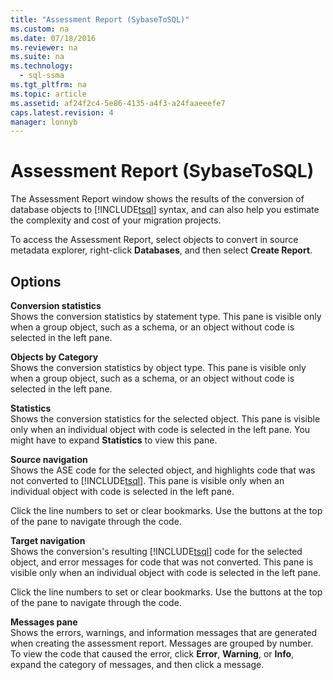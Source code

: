```yaml
---
title: "Assessment Report (SybaseToSQL)"
ms.custom: na
ms.date: 07/18/2016
ms.reviewer: na
ms.suite: na
ms.technology: 
  - sql-ssma
ms.tgt_pltfrm: na
ms.topic: article
ms.assetid: af24f2c4-5e86-4135-a4f3-a24faaeeefe7
caps.latest.revision: 4
manager: lonnyb
---
```

# Assessment Report (SybaseToSQL)
The Assessment Report window shows the results of the conversion of database objects to [!INCLUDE[tsql](../content/includes/tsql_md.md)] syntax, and can also help you estimate the complexity and cost of your migration projects.  
  
To access the Assessment Report, select objects to convert in source metadata explorer, right-click **Databases**, and then select **Create Report**.  
  
## Options  
**Conversion statistics**  
Shows the conversion statistics by statement type. This pane is visible only when a group object, such as a schema, or an object without code is selected in the left pane.  
  
**Objects by Category**  
Shows the conversion statistics by object type. This pane is visible only when a group object, such as a schema, or an object without code is selected in the left pane.  
  
**Statistics**  
Shows the conversion statistics for the selected object. This pane is visible only when an individual object with code is selected in the left pane. You might have to expand **Statistics** to view this pane.  
  
**Source navigation**  
Shows the ASE code for the selected object, and highlights code that was not converted to [!INCLUDE[tsql](../content/includes/tsql_md.md)]. This pane is visible only when an individual object with code is selected in the left pane.  
  
Click the line numbers to set or clear bookmarks. Use the buttons at the top of the pane to navigate through the code.  
  
**Target navigation**  
Shows the conversion's resulting [!INCLUDE[tsql](../content/includes/tsql_md.md)] code for the selected object, and error messages for code that was not converted. This pane is visible only when an individual object with code is selected in the left pane.  
  
Click the line numbers to set or clear bookmarks. Use the buttons at the top of the pane to navigate through the code.  
  
**Messages pane**  
Shows the errors, warnings, and information messages that are generated when creating the assessment report. Messages are grouped by number. To view the code that caused the error, click **Error**, **Warning**, or **Info**, expand the category of messages, and then click a message.  
  
